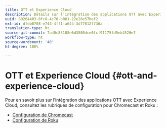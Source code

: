 ```yaml
---
title: OTT et Experience Cloud
description: Détails sur l’intégration des applications OTT avec Experience Cloud.
uuid: 89264403-0fc8-4c76-b001-22e20e57bef2
exl-id: dfeb0708-e744-4ff1-a644-3d77812f736a
translation-type: ht
source-git-commit: 7ad0c85108e6d3800dce0fcf91175fd5eb4526e7
workflow-type: ht
source-wordcount: '40'
ht-degree: 100%

---
```


# OTT et Experience Cloud {#ott-and-experience-cloud}

Pour en savoir plus sur l’intégration des applications OTT avec Experience Cloud, consultez les rubriques de configuration pour Chromecast et Roku :

* [Configuration de Chromecast ](/help/sdk-implement/setup/set-up-chromecast.md)
* [Configuration de Roku](/help/sdk-implement/setup/set-up-roku.md)
